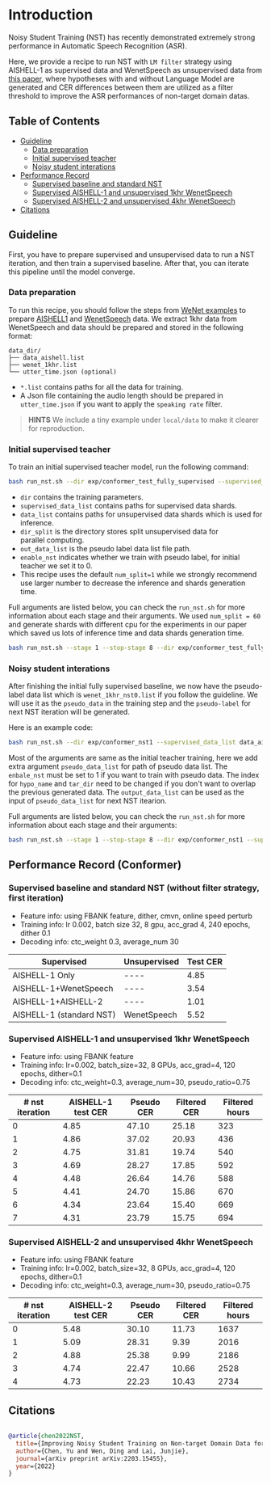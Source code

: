# Introduction

Noisy Student Training (NST) has recently demonstrated extremely strong performance in Automatic Speech Recognition (ASR). 

Here, we provide a recipe to run NST with `LM filter` strategy using AISHELL-1 as supervised data and WenetSpeech as unsupervised data from [this paper](https://arxiv.org/abs/2211.04717), where hypotheses with and without Language Model are generated and CER differences between them are utilized as a filter threshold to improve the ASR performances of non-target domain datas. 

## Table of Contents

- [Guideline](#guideline)
  - [Data preparation](#data-preparation)
  - [Initial supervised teacher](#initial-supervised-teacher)
  - [Noisy student interations](#noisy-student-interations)
- [Performance Record](#performance-record)
  - [Supervised baseline and standard NST](#supervised-baseline-and-standard-nst)
  - [Supervised AISHELL-1 and unsupervised 1khr WenetSpeech](#supervised-aishell-1-and-unsupervised-1khr-wenetspeech)
  - [Supervised AISHELL-2 and unsupervised 4khr WenetSpeech](#supervised-aishell-2-and-unsupervised-4khr-wenetspeech)
- [Citations](#citations)

## Guideline

First, you have to prepare supervised and unsupervised data to run a NST iteration, and then train a supervised baseline. After that, you can iterate this pipeline until the model converge.  

### Data preparation

To run this recipe, you should follow the steps from [WeNet examples](https://github.com/wenet-e2e/wenet/tree/main/examples) to prepare [AISHELL1](https://github.com/wenet-e2e/wenet/tree/main/examples/aishell/s0) and [WenetSpeech](https://github.com/wenet-e2e/wenet/tree/main/examples/wenetspeech/s0) data. 
We extract 1khr data from WenetSpeech and data should be prepared and stored in the following format:

```
data_dir/
├── data_aishell.list
├── wenet_1khr.list
└── utter_time.json (optional)
```
- `*.list` contains paths for all the data for training. 
- A Json file containing the audio length should be prepared in `utter_time.json` if you want to apply the `speaking rate` filter.

> **HINTS** We include a tiny example under `local/data` to make it clearer for reproduction.

### Initial supervised teacher

To train an initial supervised teacher model, run the following command:

```bash
bash run_nst.sh --dir exp/conformer_test_fully_supervised --supervised_data_list data_aishell.list --data_list wenet_1khr.list --dir_split wenet_split_60_test/ --out_data_list data/train/wenet_1khr_nst0.list --enable_nst 0
```
- `dir` contains the training parameters.
- `supervised_data_list` contains paths for supervised data shards.
- `data_list` contains paths for unsupervised data shards which is used for inference.
- `dir_split` is the directory stores split unsupervised data for parallel computing.
- `out_data_list` is the pseudo label data list file path.
- `enable_nst` indicates whether we train with pseudo label, for initial teacher we set it to 0.
- This recipe uses the default `num_split=1` while we strongly recommend use larger number to decrease the inference and shards generation time.

Full arguments are listed below, you can check the `run_nst.sh` for more information about each stage and their arguments. We used `num_split = 60` and generate shards with different cpu for the experiments in our paper which saved us lots of inference time and data shards generation time. 

```bash
bash run_nst.sh --stage 1 --stop-stage 8 --dir exp/conformer_test_fully_supervised --supervised_data_list data_aishell.list --enable_nst 0 --num_split 1 --data_list wenet_1khr.list --dir_split wenet_split_60_test/ --job_num 0 --hypo_name hypothesis_nst0.txt --label 1 --wav_dir data/train/wenet_1k_untar/ --cer_hypo_dir wenet_cer_hypo --cer_label_dir wenet_cer_label --label_file label.txt --cer_hypo_threshold 10 --speak_rate_threshold 0 --utter_time_file utter_time.json --untar_dir data/train/wenet_1khr_untar/ --tar_dir data/train/wenet_1khr_tar/ --out_data_list data/train/wenet_1khr.list 
```

### Noisy student interations

After finishing the initial fully supervised baseline, we now have the pseudo-label data list which is `wenet_1khr_nst0.list` if you follow the guideline. We will use it as the `pseudo_data` in the training step and the `pseudo-label` for next NST iteration will be generated.

Here is an example code:

```bash
bash run_nst.sh --dir exp/conformer_nst1 --supervised_data_list data_aishell.list --pseudo_data_list wenet_1khr_nst0.list  --enable_nst 1 --job_num 0 --hypo_name hypothesis_nst1.txt --untar_dir data/train/wenet_1khr_untar_nst1/ --tar_dir data/train/wenet_1khr_tar_nst1/ --out_data_list data/train/wenet_1khr_nst1.list 
```
Most of the arguments are same as the initial teacher training, here we add extra argument `pseudo_data_list` for path of pseudo data list. The `enbale_nst` must be set to 1 if you want to train with pseudo data. The index for `hypo_name` and `tar_dir` need to be changed if you don't want to overlap the previous generated data.
The `output_data_list` can be used as the input of `pseudo_data_list` for next NST itearion.

Full arguments are listed below, you can check the `run_nst.sh` for more information about each stage and their arguments:
```bash
bash run_nst.sh --stage 1 --stop-stage 8 --dir exp/conformer_nst1 --supervised_data_list data_aishell.list --pseudo_data_list wenet_1khr_nst0  --enable_nst 1 --num_split 1 --dir_split wenet_split_60_test/ --job_num 0 --hypo_name hypothesis_nst1.txt --label 0 --wav_dir data/train/wenet_1k_untar/ --cer_hypo_dir wenet_cer_hypo --cer_label_dir wenet_cer_label --label_file label.txt --cer_hypo_threshold 10 --speak_rate_threshold 0 --utter_time_file utter_time.json --untar_dir data/train/wenet_1khr_untar_nst1/ --tar_dir data/train/wenet_1khr_tar_nst1/ --out_data_list data/train/wenet_1khr_nst1.list 
```

## Performance Record (Conformer)


### Supervised baseline and standard NST (without filter strategy, first iteration)
* Feature info: using FBANK feature, dither, cmvn, online speed perturb
* Training info: lr 0.002, batch size 32, 8 gpu, acc_grad 4, 240 epochs, dither 0.1
* Decoding info: ctc_weight 0.3, average_num 30


| Supervised               | Unsupervised | Test CER |
|--------------------------|--------------|----------|
| AISHELL-1 Only           | ----         | 4.85     |
| AISHELL-1+WenetSpeech    | ----         | 3.54     |
| AISHELL-1+AISHELL-2      | ----         | 1.01     |
| AISHELL-1 (standard NST) | WenetSpeech  | 5.52     |



### Supervised AISHELL-1 and unsupervised 1khr WenetSpeech

* Feature info: using FBANK feature
* Training info: lr=0.002, batch_size=32, 8 GPUs, acc_grad=4, 120 epochs, dither=0.1
* Decoding info: ctc_weight=0.3, average_num=30, pseudo_ratio=0.75

| # nst iteration | AISHELL-1 test CER | Pseudo CER| Filtered CER | Filtered hours |
|----------------|--------------------|-----------|--------------|----------------|
| 0 | 4.85             | 47.10     |   25.18           |     323           |
| 1 | 4.86             | 37.02     |   20.93           |     436           |
| 2 | 4.75             | 31.81     |   19.74           |     540           |
| 3 | 4.69             | 28.27     |   17.85           |     592           |
| 4 | 4.48             | 26.64     |   14.76           |     588           |
| 5 | 4.41             | 24.70     |   15.86           |     670           |
| 6 | 4.34             | 23.64     |   15.40           |     669           |
| 7 | 4.31             | 23.79     |   15.75           |     694           |

### Supervised AISHELL-2 and unsupervised 4khr WenetSpeech

* Feature info: using FBANK feature
* Training info: lr=0.002, batch_size=32, 8 GPUs, acc_grad=4, 120 epochs, dither=0.1
* Decoding info: ctc_weight=0.3, average_num=30, pseudo_ratio=0.75

| # nst iteration | AISHELL-2 test CER | Pseudo CER | Filtered CER | Filtered hours |
|----------------|--------------------|------------|--------------|----------------|
| 0 | 5.48               | 30.10      | 11.73        | 1637           |
| 1 | 5.09               | 28.31      | 9.39         | 2016           |
| 2 | 4.88               | 25.38      | 9.99         | 2186           |
| 3 | 4.74               | 22.47      | 10.66        | 2528           |
| 4 | 4.73               | 22.23      | 10.43        | 2734           |



## Citations

``` bibtex

@article{chen2022NST,
  title={Improving Noisy Student Training on Non-target Domain Data for Automatic Speech Recognition},
  author={Chen, Yu and Wen, Ding and Lai, Junjie},
  journal={arXiv preprint arXiv:2203.15455},
  year={2022}
}
